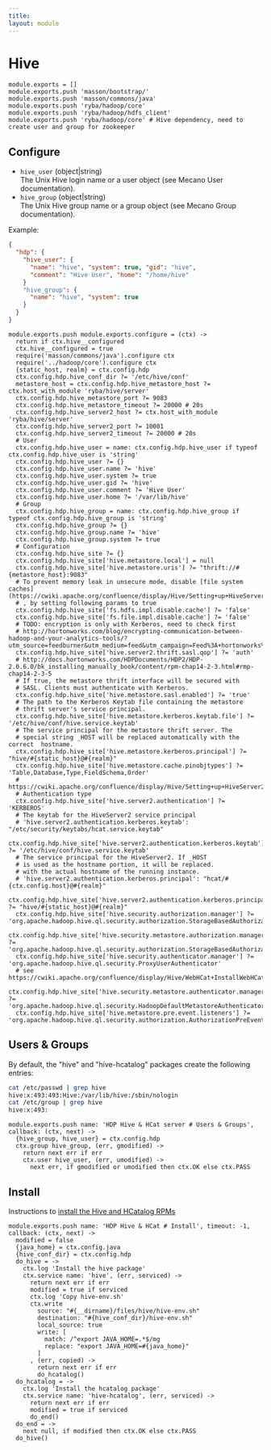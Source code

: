 ```yaml
---
title: 
layout: module
---
```


# Hive

    module.exports = []
    module.exports.push 'masson/bootstrap/'
    module.exports.push 'masson/commons/java'
    module.exports.push 'ryba/hadoop/core'
    module.exports.push 'ryba/hadoop/hdfs_client'
    module.exports.push 'ryba/hadoop/core' # Hive dependency, need to create user and group for zookeeper

## Configure

*   `hive_user` (object|string)   
    The Unix Hive login name or a user object (see Mecano User documentation).   
*   `hive_group` (object|string)   
    The Unix Hive group name or a group object (see Mecano Group documentation).   

Example:

```json
{
  "hdp": {
    "hive_user": {
      "name": "hive", "system": true, "gid": "hive",
      "comment": "Hive User", "home": "/home/hive"
    }
    "hive_group": {
      "name": "hive", "system": true
    }
  }
}
```

    module.exports.push module.exports.configure = (ctx) ->
      return if ctx.hive__configured
      ctx.hive__configured = true
      require('masson/commons/java').configure ctx
      require('../hadoop/core').configure ctx
      {static_host, realm} = ctx.config.hdp
      ctx.config.hdp.hive_conf_dir ?= '/etc/hive/conf'
      metastore_host = ctx.config.hdp.hive_metastore_host ?= ctx.host_with_module 'ryba/hive/server'
      ctx.config.hdp.hive_metastore_port ?= 9083
      ctx.config.hdp.hive_metastore_timeout ?= 20000 # 20s
      ctx.config.hdp.hive_server2_host ?= ctx.host_with_module 'ryba/hive/server'
      ctx.config.hdp.hive_server2_port ?= 10001
      ctx.config.hdp.hive_server2_timeout ?= 20000 # 20s
      # User
      ctx.config.hdp.hive_user = name: ctx.config.hdp.hive_user if typeof ctx.config.hdp.hive_user is 'string'
      ctx.config.hdp.hive_user ?= {}
      ctx.config.hdp.hive_user.name ?= 'hive'
      ctx.config.hdp.hive_user.system ?= true
      ctx.config.hdp.hive_user.gid ?= 'hive'
      ctx.config.hdp.hive_user.comment ?= 'Hive User'
      ctx.config.hdp.hive_user.home ?= '/var/lib/hive'
      # Group
      ctx.config.hdp.hive_group = name: ctx.config.hdp.hive_group if typeof ctx.config.hdp.hive_group is 'string'
      ctx.config.hdp.hive_group ?= {}
      ctx.config.hdp.hive_group.name ?= 'hive'
      ctx.config.hdp.hive_group.system ?= true
      # Configuration
      ctx.config.hdp.hive_site ?= {}
      ctx.config.hdp.hive_site['hive.metastore.local'] = null
      ctx.config.hdp.hive_site['hive.metastore.uris'] ?= "thrift://#{metastore_host}:9083"
      # To prevent memory leak in unsecure mode, disable [file system caches](https://cwiki.apache.org/confluence/display/Hive/Setting+up+HiveServer2)
      # , by setting following params to true
      ctx.config.hdp.hive_site['fs.hdfs.impl.disable.cache'] ?= 'false'
      ctx.config.hdp.hive_site['fs.file.impl.disable.cache'] ?= 'false'
      # TODO: encryption is only with Kerberos, need to check first
      # http://hortonworks.com/blog/encrypting-communication-between-hadoop-and-your-analytics-tools/?utm_source=feedburner&utm_medium=feed&utm_campaign=Feed%3A+hortonworks%2Ffeed+%28Hortonworks+on+Hadoop%29
      ctx.config.hdp.hive_site['hive.server2.thrift.sasl.qop'] ?= 'auth'
      # http://docs.hortonworks.com/HDPDocuments/HDP2/HDP-2.0.6.0/bk_installing_manually_book/content/rpm-chap14-2-3.html#rmp-chap14-2-3-5
      # If true, the metastore thrift interface will be secured with
      # SASL. Clients must authenticate with Kerberos.
      ctx.config.hdp.hive_site['hive.metastore.sasl.enabled'] ?= 'true'
      # The path to the Kerberos Keytab file containing the metastore
      # thrift server's service principal.
      ctx.config.hdp.hive_site['hive.metastore.kerberos.keytab.file'] ?= '/etc/hive/conf/hive.service.keytab'
      # The service principal for the metastore thrift server. The
      # special string _HOST will be replaced automatically with the correct  hostname.
      ctx.config.hdp.hive_site['hive.metastore.kerberos.principal'] ?= "hive/#{static_host}@#{realm}"
      ctx.config.hdp.hive_site['hive.metastore.cache.pinobjtypes'] ?= 'Table,Database,Type,FieldSchema,Order'
      # https://cwiki.apache.org/confluence/display/Hive/Setting+up+HiveServer2
      # Authentication type
      ctx.config.hdp.hive_site['hive.server2.authentication'] ?= 'KERBEROS'
      # The keytab for the HiveServer2 service principal
      # 'hive.server2.authentication.kerberos.keytab': "/etc/security/keytabs/hcat.service.keytab"
      ctx.config.hdp.hive_site['hive.server2.authentication.kerberos.keytab'] ?= '/etc/hive/conf/hive.service.keytab'
      # The service principal for the HiveServer2. If _HOST
      # is used as the hostname portion, it will be replaced.
      # with the actual hostname of the running instance.
      # 'hive.server2.authentication.kerberos.principal': "hcat/#{ctx.config.host}@#{realm}"
      ctx.config.hdp.hive_site['hive.server2.authentication.kerberos.principal'] ?= "hive/#{static_host}@#{realm}"
      ctx.config.hdp.hive_site['hive.security.authorization.manager'] ?= 'org.apache.hadoop.hive.ql.security.authorization.StorageBasedAuthorizationProvider'
      ctx.config.hdp.hive_site['hive.security.metastore.authorization.manager'] ?= 'org.apache.hadoop.hive.ql.security.authorization.StorageBasedAuthorizationProvider'
      ctx.config.hdp.hive_site['hive.security.authenticator.manager'] ?= 'org.apache.hadoop.hive.ql.security.ProxyUserAuthenticator'
      # see https://cwiki.apache.org/confluence/display/Hive/WebHCat+InstallWebHCat
      ctx.config.hdp.hive_site['hive.security.metastore.authenticator.manager'] ?= 'org.apache.hadoop.hive.ql.security.HadoopDefaultMetastoreAuthenticator'
      ctx.config.hdp.hive_site['hive.metastore.pre.event.listeners'] ?= 'org.apache.hadoop.hive.ql.security.authorization.AuthorizationPreEventListener'

## Users & Groups

By default, the "hive" and "hive-hcatalog" packages create the following
entries:

```bash
cat /etc/passwd | grep hive
hive:x:493:493:Hive:/var/lib/hive:/sbin/nologin
cat /etc/group | grep hive
hive:x:493:
```

    module.exports.push name: 'HDP Hive & HCat server # Users & Groups', callback: (ctx, next) ->
      {hive_group, hive_user} = ctx.config.hdp
      ctx.group hive_group, (err, gmodified) ->
        return next err if err
        ctx.user hive_user, (err, umodified) ->
          next err, if gmodified or umodified then ctx.OK else ctx.PASS

## Install

Instructions to [install the Hive and HCatalog RPMs](http://docs.hortonworks.com/HDPDocuments/HDP1/HDP-1.2.3/bk_installing_manually_book/content/rpm-chap6-1.html)

    module.exports.push name: 'HDP Hive & HCat # Install', timeout: -1, callback: (ctx, next) ->
      modified = false
      {java_home} = ctx.config.java
      {hive_conf_dir} = ctx.config.hdp
      do_hive = ->
        ctx.log 'Install the hive package'
        ctx.service name: 'hive', (err, serviced) ->
          return next err if err
          modified = true if serviced
          ctx.log 'Copy hive-env.sh'
          ctx.write
            source: "#{__dirname}/files/hive/hive-env.sh"
            destination: "#{hive_conf_dir}/hive-env.sh"
            local_source: true
            write: [
              match: /^export JAVA_HOME=.*$/mg
              replace: "export JAVA_HOME=#{java_home}"
            ]
          , (err, copied) ->
            return next err if err
            do_hcatalog()
      do_hcatalog = ->
        ctx.log 'Install the hcatalog package'
        ctx.service name: 'hive-hcatalog', (err, serviced) ->
          return next err if err
          modified = true if serviced
          do_end()
      do_end = ->
        next null, if modified then ctx.OK else ctx.PASS
      do_hive()




